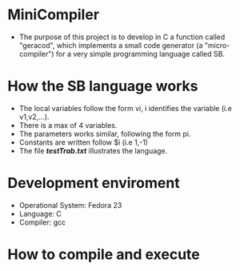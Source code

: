 # MiniCompiler
- The purpose of this project is to develop in C a function called "geracod", which implements a small code generator (a "micro-compiler") for a very simple programming language called SB.  

# How the SB language works
- The local variables follow the form vi, i identifies the variable (i.e v1,v2,...).   
- There is a max of 4 variables.  
- The parameters works similar, following the form pi.  
- Constants are written follow $i (i.e $1,$-1)  
- The file **_testTrab.txt_** illustrates the language.  

# Development enviroment
- Operational System: Fedora 23  
- Language: C  
- Compiler: gcc  

# How to compile and execute
